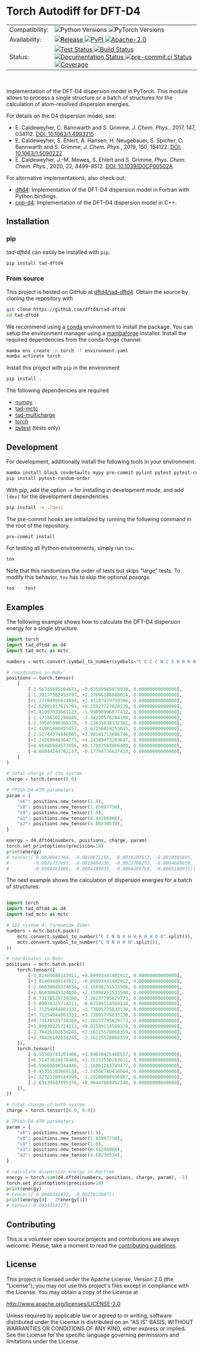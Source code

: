 # Torch Autodiff for DFT-D4

<table>
  <tr>
    <td>Compatibility:</td>
    <td>
      <img src="https://img.shields.io/badge/Python-3.8%20|%203.9%20|%203.10%20|%203.11-blue.svg" alt="Python Versions"/>
      <img src="https://img.shields.io/badge/PyTorch-%3E=1.11.0-blue.svg" alt="PyTorch Versions"/>
    </td>
  </tr>
  <tr>
    <td>Availability:</td>
    <td>
      <a href="https://github.com/dftd4/tad-dftd4/releases/latest">
        <img src="https://img.shields.io/github/v/release/dftd4/tad-dftd4?color=orange" alt="Release"/>
      </a>
      <a href="https://pypi.org/project/tad-dftd4/">
        <img src="https://img.shields.io/pypi/v/tad-dftd4?color=orange" alt="PyPI"/>
      </a>
      <a href="http://www.apache.org/licenses/LICENSE-2.0">
        <img src="https://img.shields.io/badge/License-Apache%202.0-orange.svg" alt="Apache-2.0"/>
      </a>
    </td>
  </tr>
  <tr>
    <td>Status:</td>
    <td>
      <a href="https://github.com/dftd4/tad-dftd4/actions/workflows/python.yaml">
        <img src="https://github.com/dftd4/tad-dftd4/actions/workflows/python.yaml/badge.svg" alt="Test Status"/>
      </a>
      <a href="https://github.com/dftd4/tad-dftd4/actions/workflows/release.yaml">
        <img src="https://github.com/dftd4/tad-dftd4/actions/workflows/release.yaml/badge.svg" alt="Build Status"/>
      </a>
      <a href="https://tad-dftd4.readthedocs.io">
        <img src="https://readthedocs.org/projects/tad-dftd4/badge/?version=latest" alt="Documentation Status"/>
      </a>
      <a href="https://results.pre-commit.ci/latest/github/dftd4/tad-dftd4/main">
        <img src="https://results.pre-commit.ci/badge/github/dftd4/tad-dftd4/main.svg" alt="pre-commit.ci Status"/>
      </a>
      <a href="https://codecov.io/gh/dftd4/tad-dftd4">
        <img src="https://codecov.io/gh/dftd4/tad-dftd4/branch/main/graph/badge.svg?token=OGJJnZ6t4G" alt="Coverage"/>
      </a>
    </td>
  </tr>
</table>

<br>

Implementation of the DFT-D4 dispersion model in PyTorch. This module allows to process a single structure or a batch of structures for the calculation of atom-resolved dispersion energies.

For details on the D4 dispersion model, see:

- E. Caldeweyher, C. Bannwarth and S. Grimme, *J. Chem. Phys.*, 2017, 147, 034112. [DOI: 10.1063/1.4993215](https://dx.doi.org/10.1063/1.4993215)
- E. Caldeweyher, S. Ehlert, A. Hansen, H. Neugebauer, S. Spicher, C. Bannwarth and S. Grimme, *J. Chem. Phys.*, 2019, 150, 154122. [DOI: 10.1063/1.5090222](https://dx.doi.org/10.1063/1.5090222)
- E. Caldeweyher, J.-M. Mewes, S. Ehlert and S. Grimme, *Phys. Chem. Chem. Phys.*, 2020, 22, 8499-8512. [DOI: 10.1039/D0CP00502A](https://doi.org/10.1039/D0CP00502A)

For alternative implementations, also check out:

- [dftd4](https://dftd4.readthedocs.io): Implementation of the DFT-D4 dispersion model in Fortran with Python bindings.
- [cpp-d4](https://github.com/dftd4/cpp-d4): Implementation of the DFT-D4 dispersion model in C++.

## Installation

### pip

*tad-dftd4* can easily be installed with ``pip``.

```sh
pip install tad-dftd4
```

### From source

This project is hosted on GitHub at [dftd4/tad-dftd4](https://github.com/dftd4/tad-dftd4).
Obtain the source by cloning the repository with

```sh
git clone https://github.com/dftd4/tad-dftd4
cd tad-dftd4
```

We recommend using a [conda](https://conda.io/) environment to install the package.
You can setup the environment manager using a [mambaforge](https://github.com/conda-forge/miniforge) installer.
Install the required dependencies from the conda-forge channel.

```sh
mamba env create -n torch -f environment.yaml
mamba activate torch
```

Install this project with ``pip`` in the environment

```sh
pip install .
```

The following dependencies are required

- [numpy](https://numpy.org/)
- [tad-mctc](https://github.com/tad-mctc/tad-mctc/)
- [tad-multicharge](https://github.com/tad-mctc/tad-multicharge/)
- [torch](https://pytorch.org/)
- [pytest](https://docs.pytest.org/) (tests only)

## Development

For development, additionally install the following tools in your environment.

```sh
mamba install black covdefaults mypy pre-commit pylint pytest pytest-cov pytest-xdist tox
pip install pytest-random-order
```

With pip, add the option ``-e`` for installing in development mode, and add ``[dev]`` for the development dependencies

```sh
pip install -e .[dev]
```

The pre-commit hooks are initialized by running the following command in the root of the repository.

```sh
pre-commit install
```

For testing all Python environments, simply run `tox`.

```sh
tox
```

Note that this randomizes the order of tests but skips "large" tests. To modify this behavior, `tox` has to skip the optional *posargs*.

```sh
tox -- test
```

## Examples

The following example shows how to calculate the DFT-D4 dispersion energy for a single structure.

```python
import torch
import tad_dftd4 as d4
import tad_mctc as mctc

numbers = mctc.convert.symbol_to_number(symbols="C C C C N C S H H H H H".split())

# coordinates in Bohr
positions = torch.tensor(
    [
        [-2.56745685564671, -0.02509985979910, 0.00000000000000],
        [-1.39177582455797, +2.27696188880014, 0.00000000000000],
        [+1.27784995624894, +2.45107479759386, 0.00000000000000],
        [+2.62801937615793, +0.25927727028120, 0.00000000000000],
        [+1.41097033661123, -1.99890996077412, 0.00000000000000],
        [-1.17186102298849, -2.34220576284180, 0.00000000000000],
        [-2.39505990368378, -5.22635838332362, 0.00000000000000],
        [+2.41961980455457, -3.62158019253045, 0.00000000000000],
        [-2.51744374846065, +3.98181713686746, 0.00000000000000],
        [+2.24269048384775, +4.24389473203647, 0.00000000000000],
        [+4.66488984573956, +0.17907568006409, 0.00000000000000],
        [-4.60044244782237, -0.17794734637413, 0.00000000000000],
    ]
)

# total charge of the system
charge = torch.tensor(0.0)

# TPSSh-D4-ATM parameters
param = {
    "s6": positions.new_tensor(1.0),
    "s8": positions.new_tensor(1.85897750),
    "s9": positions.new_tensor(1.0),
    "a1": positions.new_tensor(0.44286966),
    "a2": positions.new_tensor(4.60230534),
}

energy = d4.dftd4(numbers, positions, charge, param)
torch.set_printoptions(precision=10)
print(energy)
# tensor([-0.0020841344, -0.0018971195, -0.0018107513, -0.0018305695,
#         -0.0021737693, -0.0019484236, -0.0022788253, -0.0004080658,
#         -0.0004261866, -0.0004199839, -0.0004280768, -0.0005108935])
```

The next example shows the calculation of dispersion energies for a batch of structures.

```python

import torch
import tad_dftd4 as d4
import tad_mctc as mctc

# S22 system 4: formamide dimer
numbers = mctc.batch.pack((
    mctc.convert.symbol_to_number("C C N N H H H H H H O O".split()),
    mctc.convert.symbol_to_number("C O N H H H".split()),
))

# coordinates in Bohr
positions = mctc.batch.pack((
    torch.tensor([
        [-3.81469488143921, +0.09993441402912, 0.00000000000000],
        [+3.81469488143921, -0.09993441402912, 0.00000000000000],
        [-2.66030049324036, -2.15898251533508, 0.00000000000000],
        [+2.66030049324036, +2.15898251533508, 0.00000000000000],
        [-0.73178529739380, -2.28237795829773, 0.00000000000000],
        [-5.89039325714111, -0.02589114569128, 0.00000000000000],
        [-3.71254944801331, -3.73605775833130, 0.00000000000000],
        [+3.71254944801331, +3.73605775833130, 0.00000000000000],
        [+0.73178529739380, +2.28237795829773, 0.00000000000000],
        [+5.89039325714111, +0.02589114569128, 0.00000000000000],
        [-2.74426102638245, +2.16115570068359, 0.00000000000000],
        [+2.74426102638245, -2.16115570068359, 0.00000000000000],
    ]),
    torch.tensor([
        [-0.55569743203406, +1.09030425468557, 0.00000000000000],
        [+0.51473634678469, +3.15152550263611, 0.00000000000000],
        [+0.59869690244446, -1.16861263789477, 0.00000000000000],
        [-0.45355203669134, -2.74568780438064, 0.00000000000000],
        [+2.52721209544999, -1.29200800956867, 0.00000000000000],
        [-2.63139587595376, +0.96447869452240, 0.00000000000000],
    ]),
))

# total charge of both system
charge = torch.tensor([0.0, 0.0])

# TPSSh-D4-ATM parameters
param = {
    "s6": positions.new_tensor(1.0),
    "s8": positions.new_tensor(1.85897750),
    "s9": positions.new_tensor(1.0),
    "a1": positions.new_tensor(0.44286966),
    "a2": positions.new_tensor(4.60230534),
}

# calculate dispersion energy in Hartree
energy = torch.sum(d4.dftd4(numbers, positions, charge, param), -1)
torch.set_printoptions(precision=10)
print(energy)
# tensor([-0.0088341432, -0.0027013607])
print(energy[0] - 2*energy[1])
# tensor(-0.0034314217)
```

## Contributing

This is a volunteer open source projects and contributions are always welcome.
Please, take a moment to read the [contributing guidelines](CONTRIBUTING.md).

## License

This project is licensed under the Apache License, Version 2.0 (the "License"); you may not use this project's files except in compliance with the License. You may obtain a copy of the License at

http://www.apache.org/licenses/LICENSE-2.0

Unless required by applicable law or agreed to in writing, software distributed under the License is distributed on an "AS IS" BASIS, WITHOUT WARRANTIES OR CONDITIONS OF ANY KIND, either express or implied. See the License for the specific language governing permissions and limitations under the License.
